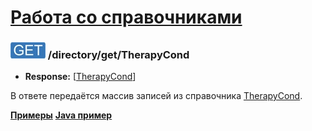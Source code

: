 [Работа со справочниками](../../index.md)
=========================================

### ![GET](../../../../img/get.png) /directory/get/TherapyCond
* **Response:** [[TherapyCond](../../../../types/types.md#therapycond)]

В ответе передаётся массив записей из справочника [TherapyCond](../../../../types/types.md#therapycond).

**[Примеры](examples/get.md)**
**[Java пример](examples/getJava.md)**